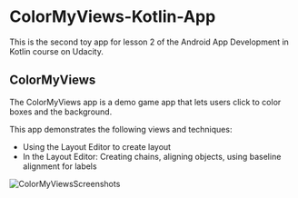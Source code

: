 # ColorMyViews-Kotlin-App
This is the second toy app for lesson 2 of the Android App Development in Kotlin course on Udacity.


## ColorMyViews
The ColorMyViews app is a demo game app that lets users click to color boxes and the background.


This app demonstrates the following views and techniques:
- Using the Layout Editor to create layout
- In the Layout Editor: Creating chains, aligning objects, using baseline alignment for labels


![ColorMyViewsScreenshots](https://user-images.githubusercontent.com/72940480/189222684-ecef82d1-a160-4e9e-b5bb-6e359af7953c.png)
